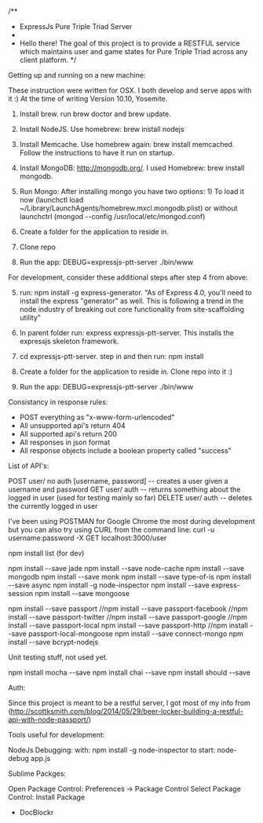 /**
 * ExpressJs Pure Triple Triad Server
 * 
 * Hello there! The goal of this project is to provide a RESTFUL service which maintains user and game states for Pure Triple Triad across any client platform.
 */

Getting up and running on a new machine:

These instruction were written for OSX. I both develop and serve apps with it :) At the time of writing Version 10.10, Yosemite.

1) Install brew. run brew doctor and brew update.

2) Install NodeJS. Use homebrew: brew install nodejs

3) Install Memcache. Use homebrew again: brew install memcached. Follow the instructions to have it run on startup.

4) Install MongoDB: http://mongodb.org/. I used Homebrew: brew install mongodb. 

5) Run Mongo: After installing mongo you have two options: 1) To load it now (launchctl load ~/Library/LaunchAgents/homebrew.mxcl.mongodb.plist) or without launchctrl (mongod --config /usr/local/etc/mongod.conf)

6) Create a folder for the application to reside in.

7) Clone repo

8) Run the app: DEBUG=expressjs-ptt-server ./bin/www



For development, consider these additional steps after step 4 from above:

5) run: npm install -g express-generator. "As of Express 4.0, you'll need to install the express "generator" as well. This is following a trend in the node industry of breaking out core functionality from site-scaffolding utility"

6) In parent folder run: express expressjs-ptt-server. This installs the expressjs skeleton framework.

7) cd expressjs-ptt-server. step in and then run: npm install

8) Create a folder for the application to reside in. Clone repo into it :)

9) Run the app: DEBUG=expressjs-ptt-server ./bin/www


Consistancy in response rules:

- POST everything as "x-www-form-urlencoded"
- All unsupported api's return 404
- All supported api's return 200
- All responses in json format
- All response objects include a boolean property called "success"



List of API's:

POST 	user/	  	 		no auth 	[username, password]		-- creates a user given a username and password
GET 	user/				auth 									-- returns something about the logged in user (used for testing mainly so far)
DELETE	user/				auth 									-- deletes the currently logged in user


I've been using POSTMAN for Google Chrome the most during development but you can also try using CURL from the command line:
curl -u username:password -X GET localhost:3000/user




npm install list (for dev)

npm install --save jade
npm install --save node-cache
npm install --save mongodb
npm install --save monk
npm install --save type-of-is
npm install --save async
npm install -g node-inspector
npm install --save express-session
npm install --save mongoose

npm install --save passport
//npm install --save passport-facebook
//npm install --save passport-twitter
//npm install --save passport-google
//npm install --save passport-local
npm install --save passport-http
//npm install --save passport-local-mongoose
npm install --save connect-mongo
npm install --save bcrypt-nodejs


Unit testing stuff, not used yet.

npm install mocha --save
npm install chai --save
npm install should --save



Auth:

Since this project is meant to be a restful server, I got most of my info from (http://scottksmith.com/blog/2014/05/29/beer-locker-building-a-restful-api-with-node-passport/)



Tools useful for development:

NodeJs Debugging:
with: npm install -g node-inspector
to start: node-debug app.js

Sublime Packges: 

Open Package Control: Preferences -> Package Control
Select Package Control: Install Package

- DocBlockr



